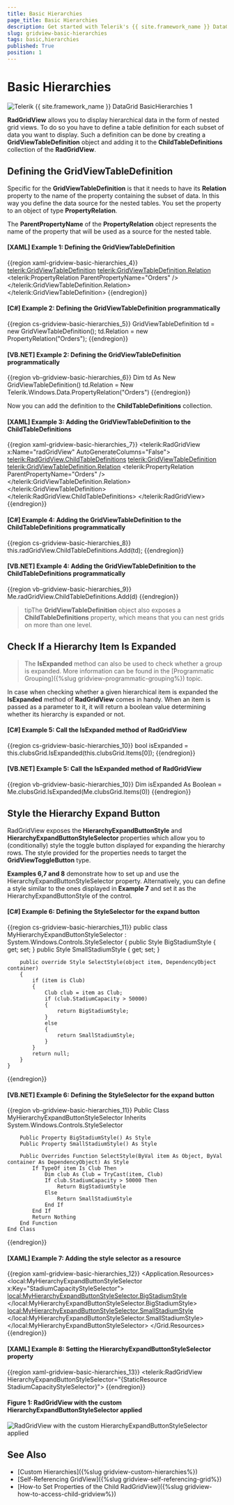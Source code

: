 ```yaml
---
title: Basic Hierarchies
page_title: Basic Hierarchies
description: Get started with Telerik's {{ site.framework_name }} DataGrid that allows you to display hierarchical data in the form of nested grid views.
slug: gridview-basic-hierarchies
tags: basic,hierarchies
published: True
position: 1
---
```


# Basic Hierarchies

![Telerik {{ site.framework_name }} DataGrid BasicHierarchies 1](images/RadGridView_BasicHierarchies_1.png)

__RadGridView__ allows you to display hierarchical data in the form of nested grid views. To do so you have to define a table definition for each subset of data you want to display. Such a definition can be done by creating a __GridViewTableDefinition__ object and adding it to the __ChildTableDefinitions__ collection of the __RadGridView__.

## Defining the GridViewTableDefinition

Specific for the __GridViewTableDefinition__ is that it needs to have its __Relation__ property to the name of the property containing the subset of data. In this way you define the data source for the nested tables. You set the property to an object of type __PropertyRelation__.

The __ParentPropertyName__ of the __PropertyRelation__ object represents the name of the property that will be used as a source for the nested table.

#### __[XAML] Example 1: Defining the GridViewTableDefinition__

{{region xaml-gridview-basic-hierarchies_4}}
	<telerik:GridViewTableDefinition>
	    <telerik:GridViewTableDefinition.Relation>
	        <telerik:PropertyRelation ParentPropertyName="Orders" />
	    </telerik:GridViewTableDefinition.Relation>
	</telerik:GridViewTableDefinition>
{{endregion}}

#### __[C#] Example 2: Defining the GridViewTableDefinition programmatically__
{{region cs-gridview-basic-hierarchies_5}}
	GridViewTableDefinition td = new GridViewTableDefinition();
	td.Relation = new PropertyRelation("Orders");
{{endregion}}

#### __[VB.NET] Example 2: Defining the GridViewTableDefinition programmatically__

{{region vb-gridview-basic-hierarchies_6}}
	Dim td As New GridViewTableDefinition()
	td.Relation = New Telerik.Windows.Data.PropertyRelation("Orders")
{{endregion}}

Now you can add the definition to the __ChildTableDefinitions__ collection.

#### __[XAML] Example 3: Adding the GridViewTableDefinition to the ChildTableDefinitions__

{{region xaml-gridview-basic-hierarchies_7}}
	<telerik:RadGridView x:Name="radGridView"
	                 AutoGenerateColumns="False">
	    <telerik:RadGridView.ChildTableDefinitions>
	        <telerik:GridViewTableDefinition>
	            <telerik:GridViewTableDefinition.Relation>
	                <telerik:PropertyRelation ParentPropertyName="Orders" />
	            </telerik:GridViewTableDefinition.Relation>
	        </telerik:GridViewTableDefinition>
	    </telerik:RadGridView.ChildTableDefinitions>
	</telerik:RadGridView>
{{endregion}}

#### __[C#] Example 4: Adding the GridViewTableDefinition to the ChildTableDefinitions programmatically__

{{region cs-gridview-basic-hierarchies_8}}
	this.radGridView.ChildTableDefinitions.Add(td);
{{endregion}}

#### __[VB.NET] Example 4: Adding the GridViewTableDefinition to the ChildTableDefinitions programmatically__

{{region vb-gridview-basic-hierarchies_9}}
	Me.radGridView.ChildTableDefinitions.Add(d)
{{endregion}}

>tipThe __GridViewTableDefinition__ object also exposes a __ChildTableDefinitions__ property, which means that you can nest grids on more than one level.

## Check If a Hierarchy Item Is Expanded

>The __IsExpanded__ method can also be used to check whether a group is expanded. More information can be found in the [Programmatic Grouping]({%slug gridview-programmatic-grouping%}) topic.

In case when checking whether a given hierarchical item is expanded the __IsExpanded__ method of __RadGridView__ comes in handy. When an item is passed as a parameter to it, it will return a boolean value determining whether its hierarchy is expanded or not.

#### __[C#] Example 5: Call the IsExpanded method of RadGridView__

{{region cs-gridview-basic-hierarchies_10}}
	bool isExpanded = this.clubsGrid.IsExpanded(this.clubsGrid.Items[0]);
{{endregion}}

#### __[VB.NET] Example 5: Call the IsExpanded method of RadGridView__
{{region vb-gridview-basic-hierarchies_10}}
	Dim isExpanded As Boolean = Me.clubsGrid.IsExpanded(Me.clubsGrid.Items(0))
{{endregion}}

## Style the Hierarchy Expand Button

RadGridView exposes the **HierarchyExpandButtonStyle** and **HierarchyExpandButtonStyleSelector** properties which allow you to (conditionally) style the toggle button displayed for expanding the hierarchy rows. The style provided for the properties needs to target the **GridViewToggleButton** type.

**Examples 6,7 and 8** demonstrate how to set up and use the HierarchyExpandButtonStyleSelector property. Alternatively, you can define a style similar to the ones displayed in **Example 7** and set it as the HierarchyExpandButtonStyle of the control.

#### __[C#] Example 6: Defining the StyleSelector for the expand button__

{{region cs-gridview-basic-hierarchies_11}}
    public class MyHierarchyExpandButtonStyleSelector : System.Windows.Controls.StyleSelector
	{
		public Style BigStadiumStyle { get; set; }
		public Style SmallStadiumStyle { get; set; }

		public override Style SelectStyle(object item, DependencyObject container)
		{
			if (item is Club)
			{
				Club club = item as Club;
				if (club.StadiumCapacity > 50000)
				{
					return BigStadiumStyle;
				}
				else
				{
					return SmallStadiumStyle;
				}
			}
			return null;
		}
	}
{{endregion}}

#### __[VB.NET] Example 6: Defining the StyleSelector for the expand button__

{{region vb-gridview-basic-hierarchies_11}}
	Public Class MyHierarchyExpandButtonStyleSelector
		Inherits System.Windows.Controls.StyleSelector

		Public Property BigStadiumStyle() As Style
		Public Property SmallStadiumStyle() As Style

		Public Overrides Function SelectStyle(ByVal item As Object, ByVal container As DependencyObject) As Style
			If TypeOf item Is Club Then
				Dim club As Club = TryCast(item, Club)
				If club.StadiumCapacity > 50000 Then
					Return BigStadiumStyle
				Else
					Return SmallStadiumStyle
				End If
			End If
			Return Nothing
		End Function
	End Class
{{endregion}}

#### __[XAML] Example 7: Adding the style selector as a resource__

{{region xaml-gridview-basic-hierarchies_12}}
		<Application.Resources>
			<local:MyHierarchyExpandButtonStyleSelector x:Key="StadiumCapacityStyleSelector">
				<local:MyHierarchyExpandButtonStyleSelector.BigStadiumStyle>
                    <!-- If you're using the NoXaml binaries you need to add the following attribute to the style:
                    BasedOn="{StaticResource GridViewToggleButtonStyle}" -->
                    <Style TargetType="telerik:GridViewToggleButton">
						<Setter Property="Background" Value="Red"/>
					</Style>
				</local:MyHierarchyExpandButtonStyleSelector.BigStadiumStyle>
				<local:MyHierarchyExpandButtonStyleSelector.SmallStadiumStyle>
                    <!-- If you're using the NoXaml binaries you need to add the following attribute to the style:
                    BasedOn="{StaticResource GridViewToggleButtonStyle}" -->
					<Style TargetType="telerik:GridViewToggleButton">
						<Setter Property="Background" Value="Yellow" />
					</Style>
				</local:MyHierarchyExpandButtonStyleSelector.SmallStadiumStyle>
			</local:MyHierarchyExpandButtonStyleSelector>
		</Grid.Resources>
{{endregion}}

#### __[XAML] Example 8: Setting the HierarchyExpandButtonStyleSelector property__

{{region xaml-gridview-basic-hierarchies_13}}
	<telerik:RadGridView HierarchyExpandButtonStyleSelector="{StaticResource StadiumCapacityStyleSelector}">
	<!-- ... -->
{{endregion}}

#### Figure 1: RadGridView with the custom HierarchyExpandButtonStyleSelector applied

![RadGridView with the custom HierarchyExpandButtonStyleSelector applied](images/RadGridView_BasicHierarchies_2.png)

## See Also

 * [Custom Hierarchies]({%slug gridview-custom-hierarchies%})
 * [Self-Referencing GridView]({%slug gridview-self-referencing-grid%})
 * [How-to Set Properties of the Child RadGridView]({%slug gridview-how-to-access-child-gridview%})
